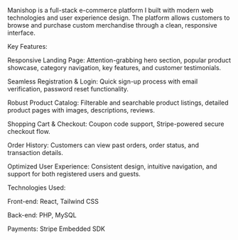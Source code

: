 Manishop is a full-stack e-commerce platform I built with modern web technologies and user experience design. The platform allows customers to browse and purchase custom merchandise through a clean, responsive interface.

Key Features:

Responsive Landing Page: Attention-grabbing hero section, popular product showcase, category navigation, key features, and customer testimonials.

Seamless Registration & Login: Quick sign-up process with email verification, password reset functionality.

Robust Product Catalog: Filterable and searchable product listings, detailed product pages with images, descriptions, reviews.

Shopping Cart & Checkout: Coupon code support, Stripe-powered secure checkout flow.

Order History: Customers can view past orders, order status, and transaction details.

Optimized User Experience: Consistent design, intuitive navigation, and support for both registered users and guests.

Technologies Used:

Front-end: React, Tailwind CSS

Back-end: PHP, MySQL

Payments: Stripe Embedded SDK
